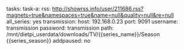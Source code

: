 tasks:
  task-a:
    rss: http://showrss.info/user/211686.rss?magnets=true&namespaces=true&name=null&quality=null&re=null
    all_series: yes
    transmission:
      host: 192.168.0.23
      port: 9091
      username: transmission
      password: transmission
      path: /mnt/dietpi_userdata/downloads/TV/{{series_name}}/Season {{series_season}}
      addpaused: no